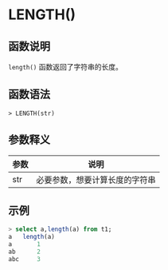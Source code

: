 # **LENGTH()**

## **函数说明**

`length()` 函数返回了字符串的长度。

## **函数语法**

```
> LENGTH(str)
```

## **参数释义**

|  参数   | 说明  |
|  ----  | ----  |
| str | 必要参数，想要计算长度的字符串 |

## **示例**

```sql
> select a,length(a) from t1;
a	length(a)
a       1
ab      2
abc     3
```
